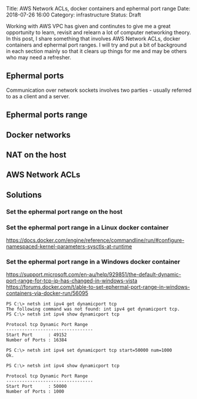 Title: AWS Network ACLs, docker containers and ephermal port range
Date: 2018-07-26 16:00
Category: infrastructure
Status: Draft

Working with AWS VPC has given and continutes to give me a great opportunity to learn, revisit and relearn a lot of 
computer networking theory. In this post, I share something that involves AWS Network ACLs, docker containers and ephermal 
port ranges. I will try and put a bit of background in each section mainly so that it clears up things for me and may be
others who may need a refresher.

## Ephermal ports

Communication over network sockets involves two parties - usually referred to as a client and a server.

## Ephermal ports range

## Docker networks

## NAT on the host

## AWS Network ACLs



## Solutions

### Set the ephermal port range on the host

### Set the ephermal port range in a Linux docker container

https://docs.docker.com/engine/reference/commandline/run/#configure-namespaced-kernel-parameters-sysctls-at-runtime

###  Set the ephermal port range in a Windows docker container

https://support.microsoft.com/en-au/help/929851/the-default-dynamic-port-range-for-tcp-ip-has-changed-in-windows-vista
https://forums.docker.com/t/able-to-set-ephermal-port-range-in-windows-containers-via-docker-run/56095

```
PS C:\> netsh int ipv4 get dynamicport tcp
The following command was not found: int ipv4 get dynamicport tcp.
PS C:\> netsh int ipv4 show dynamicport tcp

Protocol tcp Dynamic Port Range
---------------------------------
Start Port      : 49152
Number of Ports : 16384

PS C:\> netsh int ipv4 set dynamicport tcp start=50000 num=1000
Ok.

PS C:\> netsh int ipv4 show dynamicport tcp

Protocol tcp Dynamic Port Range
---------------------------------
Start Port      : 50000
Number of Ports : 1000
```


